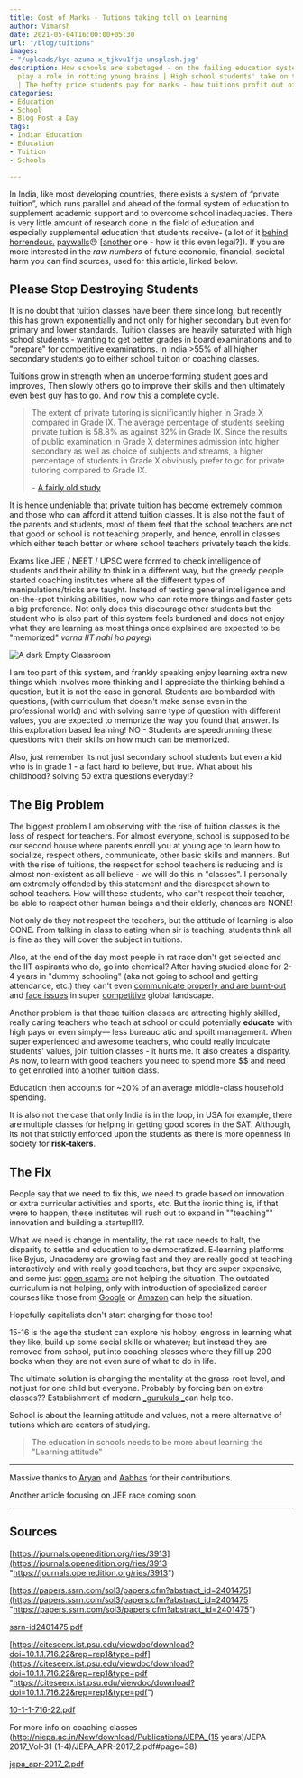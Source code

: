 ```yaml
---
title: Cost of Marks - Tutions taking toll on Learning
author: Vimarsh
date: 2021-05-04T16:00:00+05:30
url: "/blog/tuitions"
images:
- "/uploads/kyo-azuma-x_tjkvu1fja-unsplash.jpg"
description: How schools are sabotaged - on the failing education system and how tuitions
  play a role in rotting young brains | High school students' take on the subject
  | The hefty price students pay for marks - how tuitions profit out of obsession
categories:
- Education
- School
- Blog Post a Day
tags:
- Indian Education
- Education
- Tuition
- Schools

---
```

In India, like most developing countries, there exists a system of “private tuition”, which runs parallel and ahead of the formal system of education to supplement academic support and to overcome school inadequacies. There is very little amount of research done in the field of education and especially supplemental education that students receive- (a lot of it [behind](https://onlinelibrary.wiley.com/doi/abs/10.1111/j.1468-0084.1996.mp58001004.x) [horrendous.](https://onlinelibrary.wiley.com/doi/epdf/10.1111/rode.12196) [paywalls](https://www.jstor.org/stable/4404908?seq=1)😠 \[[another](https://link.springer.com/article/10.1007/s11125-015-9350-5) one - how is this even legal?\]). If you are more interested in the _raw numbers_ of future economic, financial, societal harm you can find sources, used for this article, linked below.

## Please Stop Destroying Students

It is no doubt that tuition classes have been there since long, but recently this has grown exponentially and not only for higher secondary but even for primary and lower standards. Tuition classes are heavily saturated with high school students - wanting to get better grades in board examinations and to "prepare" for competitive examinations. In India >55% of all higher secondary students go to either school tuition or coaching classes.

Tuitions grow in strength when an underperforming student goes and improves, Then slowly others go to improve their skills and then ultimately even best guy has to go. And now this a complete cycle.

> The extent of private tutoring is significantly higher in Grade X compared in Grade IX. The average percentage of students seeking private tuition is 58.8% as against 32% in Grade IX. Since the results of public examination in Grade X determines admission into higher secondary as well as choice of subjects and streams, a higher percentage of students in Grade X obviously prefer to go for private tutoring compared to Grade IX.
>
> \-  [A fairly old study](https://journals.openedition.org/ries/3913 "Link to the research done on the topic")

It is hence undeniable that private tuition has become extremely common and those who can afford it attend tuition classes. It is also not the fault of the parents and students, most of them feel that the school teachers are not that good or school is not teaching properly, and hence, enroll in classes which either teach better or where school teachers privately teach the kids.

Exams like JEE / NEET / UPSC were formed to check intelligence of students and their ability to think in a different way, but the greedy people started coaching institutes where all the different types of manipulations/tricks are taught. Instead of testing general intelligence and on-the-spot thinking abilities, now who can rote more things and faster gets a big preference. Not only does this discourage other students but the student who is also part of this system feels burdened and does not enjoy what they are learning as most things once explained are expected to be "memorized" _varna IIT nahi ho payegi_

![A dark Empty Classroom](/uploads/ruben-rodriguez-ixtvnoostyu-unsplash.jpg "A dark Empty Classroom")

I am too part of this system, and frankly speaking enjoy learning extra new things which involves more thinking and I appreciate the thinking behind a question, but it is not the case in general. Students are bombarded with questions, (with curriculum that doesn't make sense even in the professional world) and with solving same type of question with different values, you are expected to memorize the way you found that answer. Is this exploration based learning! NO - Students are speedrunning these questions with their skills on how much can be memorized.

Also, just remember its not just secondary school students but even a kid who is in grade 1 - a fact hard to believe, but true. What about his childhood? solving 50 extra questions everyday!?

## The Big Problem

The biggest problem I am observing with the rise of tuition classes is the loss of respect for teachers. For almost everyone, school is supposed to be our second house where parents enroll you at young age to learn how to socialize, respect others, communicate, other basic skills and manners. But with the rise of tuitions, the respect for school teachers is reducing and is almost non-existent as all believe - we will do this in "classes". I personally am extremely offended by this statement and the disrespect shown to school teachers. How will these students, who can't respect their teacher, be able to respect other human beings and their elderly, chances are NONE!

Not only do they not respect the teachers, but the attitude of learning is also GONE. From talking in class to eating when sir is teaching, students think all is fine as they will cover the subject in tuitions.

Also, at the end of the day most people in rat race don't get selected and the IIT aspirants who do, go into chemical? After having studied alone for 2-4 years in "dummy schooling" (aka not going to school and getting attendance, etc.) they can't even [communicate properly and are burnt-out](https://theprint.in/india/education/no-life-no-hobbies-burnout-lost-childhood-the-price-students-pay-for-a-prized-iit-seat/625040/ "Article by The Print on problems faced y IITians") and [face issues](https://www.livemint.com/news/india/super-failure-horrors-of-iit-dream-1563901414369.html "Report by livemint ") in super [competitive](https://www.livemint.com/news/india/campus-recruitment-dreams-go-sour-as-companies-take-a-hit-11585852295799.html "IITs have to start second recruitment session after many students not able to get job due to COVID-19") global landscape.

Another problem is that these tuition classes are attracting highly skilled, really caring teachers who teach at school or could potentially **educate** with high pays or even simply— less bureaucratic and spoilt management. When super experienced and awesome teachers, who could really inculcate students' values, join tuition classes - it hurts me. It also creates a disparity. As now, to learn with good teachers you need to spend more $$ and need to get enrolled into another tuition class.

Education then accounts for \~20% of an average middle-class household spending.

It is also not the case that only India is in the loop, in USA for example, there are multiple classes for helping in getting good scores in the SAT. Although, its not that strictly enforced upon the students as there is more openness in society for **risk-takers**.

## The Fix

People say that we need to fix this, we need to grade based on innovation or extra curricular activities and sports, etc. But the ironic thing is, if that were to happen, these institutes will rush out to expand in ""teaching"" innovation and building a startup!!!?.

What we need is change in mentality, the rat race needs to halt, the disparity to settle and education to be democratized. E-learning platforms like Byjus, Unacademy are growing fast and they are really good at teaching interactively and with really good teachers, but they are super expensive, and some just [open scams](https://www.linkedin.com/feed/update/urn:li:activity:6752131410527600640/ "Linkedin Post on how Byjus and WhiteHatJr is a SCAM") are not helping the situation. The outdated curriculum is not helping, only with introduction of specialized career courses like those from [Google](https://grow.google/certificates/ "Google's course ") or [Amazon](https://lambdaschool.com/the-commons/lambda-school-launches-backend-engineering-program-amazon "Announcement by Lamdaschool on this course") can help the situation.

Hopefully capitalists don't start charging for those too!

15-16 is the age the student can explore his hobby, engross in learning what they like, build up some social skills or whatever; but instead they are removed from school, put into coaching classes where they fill up 200 books when they are not even sure of what to do in life.

The ultimate solution is changing the mentality at the grass-root level, and not just for one child but everyone. Probably by forcing ban on extra classes?? Establishment of modern [_gurukuls _](https://en.wikipedia.org/wiki/Gurukula "Gurukuls - Wikipedia")can help too.

School is about the learning attitude and values, not a mere alternative of tutions which are centers of studying.

> The education in schools needs to be more about learning the "Learning attitude"

***

Massive thanks to [Aryan](https://aryantiwari.com/?utm_source=vimarsh) and [Aabhas](https://aabhass.in/?utm_source=vimarsh) for their contributions.

Another article focusing on JEE race coming soon.

***

## Sources

[https://journals.openedition.org/ries/3913](https://journals.openedition.org/ries/3913 "https://journals.openedition.org/ries/3913")

[https://papers.ssrn.com/sol3/papers.cfm?abstract_id=2401475](https://papers.ssrn.com/sol3/papers.cfm?abstract_id=2401475 "https://papers.ssrn.com/sol3/papers.cfm?abstract_id=2401475")

[ssrn-id2401475.pdf](/uploads/ssrn-id2401475.pdf "ssrn-id2401475.pdf")

[https://citeseerx.ist.psu.edu/viewdoc/download?doi=10.1.1.716.22&rep=rep1&type=pdf](https://citeseerx.ist.psu.edu/viewdoc/download?doi=10.1.1.716.22&rep=rep1&type=pdf "https://citeseerx.ist.psu.edu/viewdoc/download?doi=10.1.1.716.22&rep=rep1&type=pdf")

[10-1-1-716-22.pdf](/uploads/10-1-1-716-22.pdf "10-1-1-716-22.pdf")

For more info on coaching classes (http://niepa.ac.in/New/download/Publications/JEPA_(15 years)/JEPA 2017_Vol-31 (1-4)/JEPA_APR-2017_2.pdf#page=38)

[jepa_apr-2017_2.pdf](/uploads/jepa_apr-2017_2.pdf "jepa_apr-2017_2.pdf")
